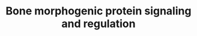 ---
annotations:
- id: PW:0000330
  parent: signaling pathway
  type: Pathway Ontology
  value: Bone morphogenetic proteins signaling pathway
authors:
- Andra
- Khanspers
- MaintBot
- AlexanderPico
- Vfunari
- Babikerosman
- MartijnVanIersel
- MirellaKalafati
- Eweitz
- Egonw
description: '"BMP signals are mediated by type I and II BMP receptors and their downstream
  molecules Smad1, 5 and 8. Phosphorylated Smad1, 5 and 8 proteins form a complex
  with Smad4 and then are translocated into the nucleus where they interact with other
  transcription factors, such as Runx2 in osteoblasts." [http://www.ncbi.nlm.nih.gov/pubmed/15621726
  (Chen 2004)].  Proteins on this pathway have targeted assays available via the [https://assays.cancer.gov/available_assays?wp_id=WP1425
  CPTAC Assay Portal]'
last-edited: 2021-05-07
ndex: b50a2994-8b62-11eb-9e72-0ac135e8bacf
organisms:
- Homo sapiens
redirect_from:
- /index.php/Pathway:WP1425
- /instance/WP1425
- /instance/WP1425_rr123619
revision: r123619
schema-jsonld:
- '@context': https://schema.org/
  '@id': https://wikipathways.github.io/pathways/WP1425.html
  '@type': Dataset
  creator:
    '@type': Organization
    name: WikiPathways
  description: '"BMP signals are mediated by type I and II BMP receptors and their
    downstream molecules Smad1, 5 and 8. Phosphorylated Smad1, 5 and 8 proteins form
    a complex with Smad4 and then are translocated into the nucleus where they interact
    with other transcription factors, such as Runx2 in osteoblasts." [http://www.ncbi.nlm.nih.gov/pubmed/15621726
    (Chen 2004)].  Proteins on this pathway have targeted assays available via the
    [https://assays.cancer.gov/available_assays?wp_id=WP1425 CPTAC Assay Portal]'
  keywords:
  - BMP2
  - BMPR1A
  - BMPR1B
  - BMPR2
  - NOG
  - RUNX2
  - SMAD1
  - SMAD4
  - SMAD6
  - SMURF1
  - TOB1
  - TOB2
  license: CC0
  name: Bone morphogenic protein signaling and regulation
seo: CreativeWork
title: Bone morphogenic protein signaling and regulation
wpid: WP1425
---